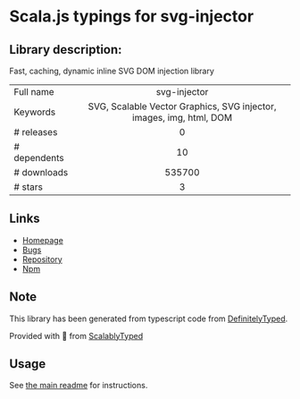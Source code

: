 
# Scala.js typings for svg-injector


## Library description:
Fast, caching, dynamic inline SVG DOM injection library

|                    |                 |
| ------------------ | :-------------: |
| Full name          | svg-injector |
| Keywords           | SVG, Scalable Vector Graphics, SVG injector, images, img, html, DOM |
| # releases         | 0 |
| # dependents       | 10 |
| # downloads        | 535700 |
| # stars            | 3 |

## Links
- [Homepage](https://github.com/iconic/SVGInjector)
- [Bugs](https://github.com/iconic/SVGInjector/issues)
- [Repository](https://github.com/iconic/SVGInjector)
- [Npm](https://www.npmjs.com/package/svg-injector)
    


## Note
This library has been generated from typescript code from [DefinitelyTyped](https://definitelytyped.org).

Provided with :purple_heart: from [ScalablyTyped](https://github.com/oyvindberg/ScalablyTyped)

## Usage
See [the main readme](../../readme.md) for instructions.


